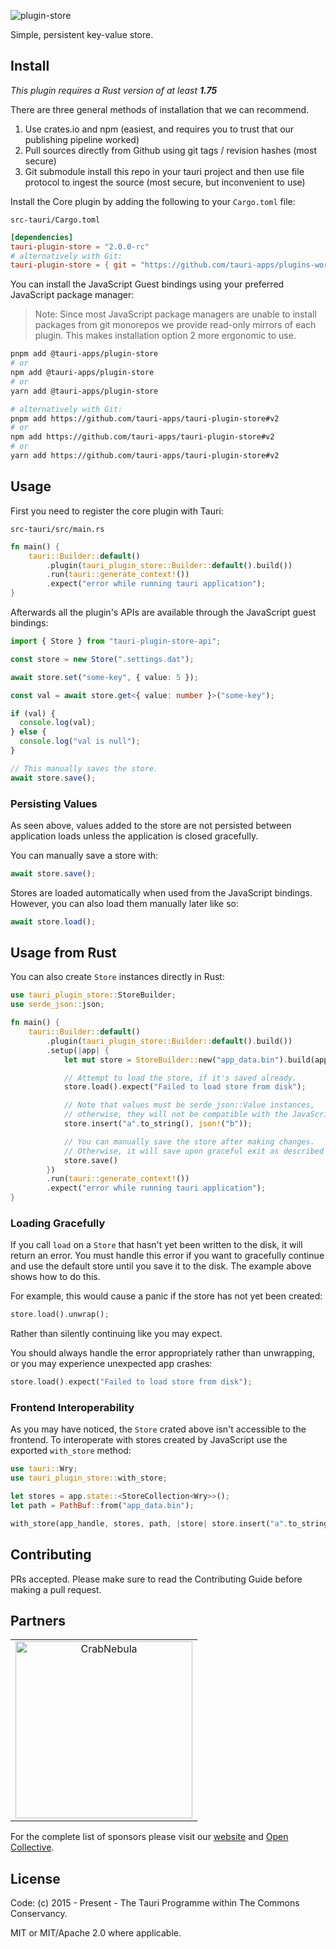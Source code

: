 ![plugin-store](https://github.com/tauri-apps/plugins-workspace/raw/v2/plugins/store/banner.png)

Simple, persistent key-value store.

## Install

_This plugin requires a Rust version of at least **1.75**_

There are three general methods of installation that we can recommend.

1. Use crates.io and npm (easiest, and requires you to trust that our publishing pipeline worked)
2. Pull sources directly from Github using git tags / revision hashes (most secure)
3. Git submodule install this repo in your tauri project and then use file protocol to ingest the source (most secure, but inconvenient to use)

Install the Core plugin by adding the following to your `Cargo.toml` file:

`src-tauri/Cargo.toml`

```toml
[dependencies]
tauri-plugin-store = "2.0.0-rc"
# alternatively with Git:
tauri-plugin-store = { git = "https://github.com/tauri-apps/plugins-workspace", branch = "v2" }
```

You can install the JavaScript Guest bindings using your preferred JavaScript package manager:

> Note: Since most JavaScript package managers are unable to install packages from git monorepos we provide read-only mirrors of each plugin. This makes installation option 2 more ergonomic to use.

```sh
pnpm add @tauri-apps/plugin-store
# or
npm add @tauri-apps/plugin-store
# or
yarn add @tauri-apps/plugin-store

# alternatively with Git:
pnpm add https://github.com/tauri-apps/tauri-plugin-store#v2
# or
npm add https://github.com/tauri-apps/tauri-plugin-store#v2
# or
yarn add https://github.com/tauri-apps/tauri-plugin-store#v2
```

## Usage

First you need to register the core plugin with Tauri:

`src-tauri/src/main.rs`

```rust
fn main() {
    tauri::Builder::default()
        .plugin(tauri_plugin_store::Builder::default().build())
        .run(tauri::generate_context!())
        .expect("error while running tauri application");
}
```

Afterwards all the plugin's APIs are available through the JavaScript guest bindings:

```typescript
import { Store } from "tauri-plugin-store-api";

const store = new Store(".settings.dat");

await store.set("some-key", { value: 5 });

const val = await store.get<{ value: number }>("some-key");

if (val) {
  console.log(val);
} else {
  console.log("val is null");
}

// This manually saves the store.
await store.save();
```

### Persisting Values

As seen above, values added to the store are not persisted between application loads unless the application is closed gracefully.

You can manually save a store with:

```javascript
await store.save();
```

Stores are loaded automatically when used from the JavaScript bindings.  
However, you can also load them manually later like so:

```javascript
await store.load();
```

## Usage from Rust

You can also create `Store` instances directly in Rust:

```rust
use tauri_plugin_store::StoreBuilder;
use serde_json::json;

fn main() {
    tauri::Builder::default()
        .plugin(tauri_plugin_store::Builder::default().build())
        .setup(|app| {
            let mut store = StoreBuilder::new("app_data.bin").build(app.handle().clone());

            // Attempt to load the store, if it's saved already.
            store.load().expect("Failed to load store from disk");

            // Note that values must be serde_json::Value instances,
            // otherwise, they will not be compatible with the JavaScript bindings.
            store.insert("a".to_string(), json!("b"));

            // You can manually save the store after making changes.
            // Otherwise, it will save upon graceful exit as described above.
            store.save()
        })
        .run(tauri::generate_context!())
        .expect("error while running tauri application");
}
```

### Loading Gracefully

If you call `load` on a `Store` that hasn't yet been written to the disk, it will return an error. You must handle this error if you want to gracefully continue and use the default store until you save it to the disk. The example above shows how to do this.

For example, this would cause a panic if the store has not yet been created:

```rust
store.load().unwrap();
```

Rather than silently continuing like you may expect.

You should always handle the error appropriately rather than unwrapping, or you may experience unexpected app crashes:

```rust
store.load().expect("Failed to load store from disk");
```

### Frontend Interoperability

As you may have noticed, the `Store` crated above isn't accessible to the frontend. To interoperate with stores created by JavaScript use the exported `with_store` method:

```rust
use tauri::Wry;
use tauri_plugin_store::with_store;

let stores = app.state::<StoreCollection<Wry>>();
let path = PathBuf::from("app_data.bin");

with_store(app_handle, stores, path, |store| store.insert("a".to_string(), json!("b")))
```

## Contributing

PRs accepted. Please make sure to read the Contributing Guide before making a pull request.

## Partners

<table>
  <tbody>
    <tr>
      <td align="center" valign="middle">
        <a href="https://crabnebula.dev" target="_blank">
          <img src="https://github.com/tauri-apps/plugins-workspace/raw/v2/.github/sponsors/crabnebula.svg" alt="CrabNebula" width="283">
        </a>
      </td>
    </tr>
  </tbody>
</table>

For the complete list of sponsors please visit our [website](https://tauri.app#sponsors) and [Open Collective](https://opencollective.com/tauri).

## License

Code: (c) 2015 - Present - The Tauri Programme within The Commons Conservancy.

MIT or MIT/Apache 2.0 where applicable.

